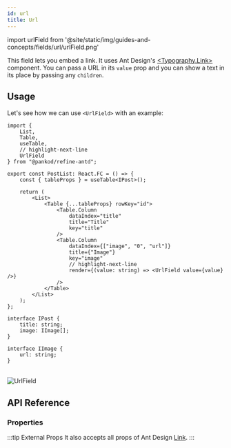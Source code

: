 ```yaml
---
id: url
title: Url
---
```


import urlField from '@site/static/img/guides-and-concepts/fields/url/urlField.png'

This field lets you embed a link. It uses Ant Design's [<Typography.Link\>](https://ant.design/components/typography/) component. You can pass a URL in its `value` prop and you can show a text in its place by passing any `children`.

## Usage

Let's see how we can use `<UrlField>` with an example:

```tsx  title="pages/posts/list.tsx"
import {
    List,
    Table,
    useTable,
    // highlight-next-line
    UrlField 
} from "@pankod/refine-antd";

export const PostList: React.FC = () => {
    const { tableProps } = useTable<IPost>();

    return (
        <List>
            <Table {...tableProps} rowKey="id">
                <Table.Column
                    dataIndex="title"
                    title="Title"
                    key="title"
                />
                <Table.Column
                    dataIndex={["image", "0", "url"]}
                    title={"Image"}
                    key="image"
                    // highlight-next-line
                    render={(value: string) => <UrlField value={value} />}
                />
            </Table>
        </List>
    );
};

interface IPost {
    title: string;
    image: IImage[];
}

interface IImage {
    url: string;
}
```

<br/>
<div class="img-container">
    <div class="window">
        <div class="control red"></div>
        <div class="control orange"></div>
        <div class="control green"></div>
    </div>
    <img src={urlField} alt="UrlField" />
</div>

## API Reference

### Properties

<PropsTable module="@pankod/refine-antd/UrlField" value-description="URL for link to reference to"/>

:::tip External Props
It also accepts all props of Ant Design [Link](https://ant.design/components/typography/#How-to-use-Typography.Link-in-react-router).
:::